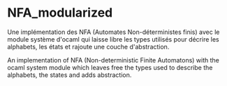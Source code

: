 # NFA_modularized

Une implémentation des NFA (Automates Non-déterministes finis) avec le module système d'ocaml qui laisse libre les types utilisés pour décrire les alphabets, les états et rajoute une couche d'abstraction. 

An implementation of NFA (Non-deterministic Finite Automatons) with the ocaml system module which leaves free the types used to describe the alphabets, the states and adds abstraction.
